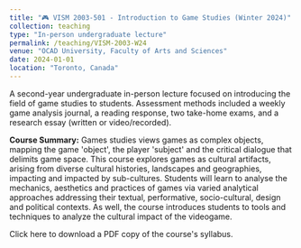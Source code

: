 ```yaml
---
title: "🎮 VISM 2003-501 - Introduction to Game Studies (Winter 2024)"
collection: teaching
type: "In-person undergraduate lecture"
permalink: /teaching/VISM-2003-W24
venue: "OCAD University, Faculty of Arts and Sciences"
date: 2024-01-01
location: "Toronto, Canada"
---
```


A second-year undergraduate in-person lecture focused on introducing the field of game studies to students. Assessment methods included a weekly game analysis journal, a reading response, two take-home exams, and a research essay (written or video/recorded).

<b>Course Summary:</b> Games studies views games as complex objects, mapping the game 'object', the player 'subject' and the critical dialogue that delimits game space. This course explores games as cultural artifacts, arising from diverse cultural histories, landscapes and geographies, impacting and impacted by sub-cultures. Students will learn to analyse the mechanics, aesthetics and practices of games via varied analytical approaches addressing their textual, performative, socio-cultural, design and political contexts. As well, the course introduces students to tools and techniques to analyze the cultural impact of the videogame.

Click here to download a PDF copy of the course's syllabus.
